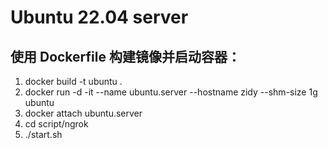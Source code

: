 # Ubuntu 22.04 server

## 使用 Dockerfile 构建镜像并启动容器：
1. docker build -t ubuntu .
2. docker run -d -it --name ubuntu.server --hostname zidy --shm-size 1g ubuntu
3. docker attach ubuntu.server
4. cd script/ngrok
5. ./start.sh
